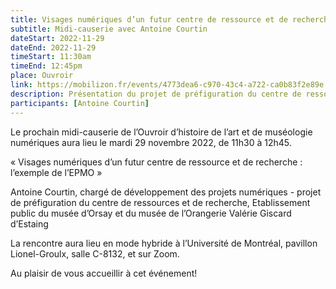 ```yaml
---
title: Visages numériques d’un futur centre de ressource et de recherche, l’exemple de l’EPMO
subtitle: Midi-causerie avec Antoine Courtin
dateStart: 2022-11-29 
dateEnd: 2022-11-29 
timeStart: 11:30am
timeEnd: 12:45pm
place: Ouvroir
link: https://mobilizon.fr/events/4773dea6-c970-43c4-a722-ca0b83f2e89e
description: Présentation du projet de préfiguration du centre de ressources et de recherche, Etablissement public du musée d’Orsay et du musée de l’Orangerie Valérie Giscard d’Estaing
participants: [Antoine Courtin]
---
```


Le prochain midi-causerie de l’Ouvroir d’histoire de l’art et de muséologie numériques aura lieu le mardi 29 novembre 2022, de 11h30 à 12h45.

« Visages numériques d’un futur centre de ressource et de recherche : l’exemple de l’EPMO »

Antoine Courtin, chargé de développement des projets numériques - projet de préfiguration du centre de ressources et de recherche, Etablissement public du musée d’Orsay et du musée de l’Orangerie Valérie Giscard d’Estaing

La rencontre aura lieu en mode hybride à l’Université de Montréal, pavillon Lionel-Groulx, salle C-8132, et sur Zoom.

Au plaisir de vous accueillir à cet événement!

